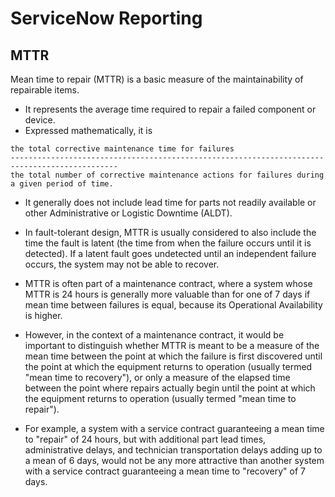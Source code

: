 # ServiceNow Reporting

## MTTR
Mean time to repair (MTTR) is a basic measure of the maintainability of repairable items. 
- It represents the average time required to repair a failed component or device.
- Expressed mathematically, it is 
```
the total corrective maintenance time for failures 
----------------------------------------------------------------------------------------------
the total number of corrective maintenance actions for failures during a given period of time.
```
- It generally does not include lead time for parts not readily available or other Administrative or Logistic Downtime (ALDT).

- In fault-tolerant design, MTTR is usually considered to also include the time the fault is latent (the time from when the failure occurs until it is detected). If a latent fault goes undetected until an independent failure occurs, 
the system may not be able to recover.

- MTTR is often part of a maintenance contract, where a system whose MTTR is 24 hours is generally more valuable than for one of 7 days if mean time between failures is equal, because its Operational Availability is higher.

- However, in the context of a maintenance contract, it would be important to distinguish whether MTTR is meant to be a measure of the mean time between the point at which the failure is first discovered until the point at which 
the equipment returns to operation (usually termed "mean time to recovery"), or only a measure of the elapsed time between the point where repairs actually begin until the point at which 
the equipment returns to operation (usually termed "mean time to repair"). 
- For example, a system with a service contract guaranteeing a mean time to "repair" of 24 hours, but with additional part lead times, administrative delays, and technician transportation delays adding up to a mean of 6 days, 
would not be any more attractive than another system with a service contract guaranteeing a mean time to "recovery" of 7 days.
